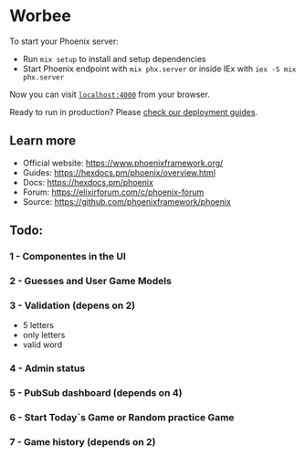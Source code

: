 # Worbee

To start your Phoenix server:

  * Run `mix setup` to install and setup dependencies
  * Start Phoenix endpoint with `mix phx.server` or inside IEx with `iex -S mix phx.server`

Now you can visit [`localhost:4000`](http://localhost:4000) from your browser.

Ready to run in production? Please [check our deployment guides](https://hexdocs.pm/phoenix/deployment.html).

## Learn more

  * Official website: https://www.phoenixframework.org/
  * Guides: https://hexdocs.pm/phoenix/overview.html
  * Docs: https://hexdocs.pm/phoenix
  * Forum: https://elixirforum.com/c/phoenix-forum
  * Source: https://github.com/phoenixframework/phoenix


## Todo:
### 1 - Componentes in the UI

### 2 - Guesses and User Game Models

### 3 - Validation (depens on 2)
- 5 letters
- only letters
- valid word

### 4 - Admin status 

### 5 - PubSub dashboard (depends on 4)

### 6 - Start Today`s Game or Random practice Game

### 7 - Game history (depends on 2)